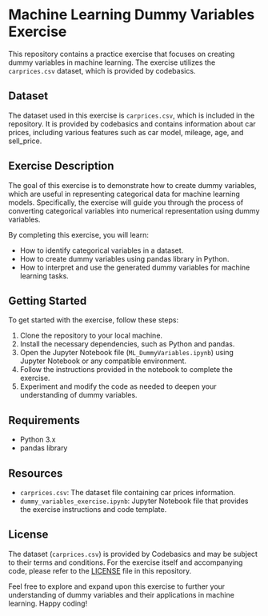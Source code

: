 # Machine Learning Dummy Variables Exercise

This repository contains a practice exercise that focuses on creating dummy variables in machine learning. The exercise utilizes the `carprices.csv` dataset, which is provided by codebasics.

## Dataset

The dataset used in this exercise is `carprices.csv`, which is included in the repository. It is provided by codebasics and contains information about car prices, including various features such as car model, mileage, age, and sell_price.

## Exercise Description

The goal of this exercise is to demonstrate how to create dummy variables, which are useful in representing categorical data for machine learning models. Specifically, the exercise will guide you through the process of converting categorical variables into numerical representation using dummy variables.

By completing this exercise, you will learn:

- How to identify categorical variables in a dataset.
- How to create dummy variables using pandas library in Python.
- How to interpret and use the generated dummy variables for machine learning tasks.

## Getting Started

To get started with the exercise, follow these steps:

1. Clone the repository to your local machine.
2. Install the necessary dependencies, such as Python and pandas.
3. Open the Jupyter Notebook file (`ML_DummyVariables.ipynb`) using Jupyter Notebook or any compatible environment.
4. Follow the instructions provided in the notebook to complete the exercise.
5. Experiment and modify the code as needed to deepen your understanding of dummy variables.

## Requirements

- Python 3.x
- pandas library

## Resources

- `carprices.csv`: The dataset file containing car prices information.
- `dummy_variables_exercise.ipynb`: Jupyter Notebook file that provides the exercise instructions and code template.

## License

The dataset (`carprices.csv`) is provided by Codebasics and may be subject to their terms and conditions. For the exercise itself and accompanying code, please refer to the [LICENSE](LICENSE) file in this repository.

Feel free to explore and expand upon this exercise to further your understanding of dummy variables and their applications in machine learning. Happy coding!
